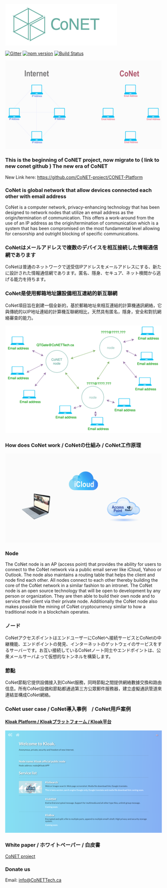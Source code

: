 ![http protocol](/resources/CoNET_icon.png?raw=true)

[![Gitter](https://img.shields.io/badge/chat-on%20gitter-blue.svg)](https://gitter.im/QTGate/Lobby)
[![npm version](https://badge.fury.io/js/conet.svg)](https://badge.fury.io/js/conet)
[![Build Status](https://travis-ci.org/QTGate/CoNET.svg?branch=master)](https://travis-ci.org/QTGate/CoNET)

![http protocol](/resources/CoNet1.gif?raw=true)

### This is the beginning of CoNET project, now migrate to ( link to new conet github ) The new era of CoNET
New Link here:
https://github.com/CoNET-project/CONET-Platform

### CoNet is global network that allow devices connected each other with email address

CoNet is a computer network, privacy-enhancing technology that has been designed to network nodes that utilize an email address as the origin/termination of communication. This offers a work-around from the use of an IP address as the origin/termination of communication which is a system that has been compromised on the most fundamental level allowing for censorship and outright blocking of specific communications.

### CoNetはメールアドレスで複数のデバイスを相互接続した情報通信網であります

CoNetは普通のネットワークで送受信IPアドレスをメールアドレスにする、新たに設計された情報通信網であります。匿名、隱身、セキュア、ネット検閲から逃げる能力を持ちます。

### CoNet是使用郵箱地址讓設備相互連結的新互聯網

CoNet項目旨在創建一個全新的，基於郵箱地址來相互連結的計算機通訊網絡，它與傳統的以IP地址連結的計算機互聯網相比，天然具有匿名，隱身，安全和對抗網絡審查的能力。

![http protocol](/resources/conet2.png?raw=true)

### How does CoNet work / CoNetの仕組み / CoNet工作原理
![http protocol](/resources/CoNet_working.gif?raw=true)
### Node
The CoNet node is an AP (access point) that provides the ability for users to connect to the CoNet network via a public email server like iCloud, Yahoo or Outlook. The node also maintains a routing table that helps the client and node find each other. All nodes connect to each other thereby building the core of the CoNet network in a similar fashion to an intronet. The CoNet node is an open source technology that will be open to development by any person or organization. They are then able to build their own node and to service their client via their private node. Additionally the CoNet node also makes possible the mining of CoNet cryptocurrency similar to how a traditional node in a blockchain operates.

### ノード

CoNetアクセスポイントはエンドユーザーにCoNetへ接続サービスとCoNetの中継機能、エンドポイントの発見、インターネットのゲットウェイのサービスをするサーバーです。お互い接続しているCoNetノート同士やエンドポイントは、公衆メールサーバよって仮想的なトンネルを構築します。

### 節點

CoNet節點它提供設備接入到CoNet服務，同時節點之間提供網絡數據交換和路由信息。所有CoNet設備和節點都通過第三方公眾郵件服務器，建立虛擬通訊管道來連結並構成CoNet網絡。


### CoNet user case / CoNet導入事例　/ CoNet用戶案例

#### [Kloak Platform / Kloakプラットフォーム / Kloak平台](https://github.com/KloakIT/Kloak_platform)

![http protocol](/resources/CoPlatform4.png?raw=true)

### White paper / ホワイトペーパー / 白皮書

[CoNET project](https://medium.com/@CoNET/conet-project-b54d33f82720)

### Donate us
Email: info@CoNETTech.ca
